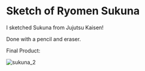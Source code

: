 # Sketch of Ryomen Sukuna

I sketched Sukuna from Jujutsu Kaisen!

Done with a pencil and eraser.

Final Product:

![sukuna_2](https://github.com/user-attachments/assets/96d59c96-c204-4e6e-856c-6c46635c257c)

